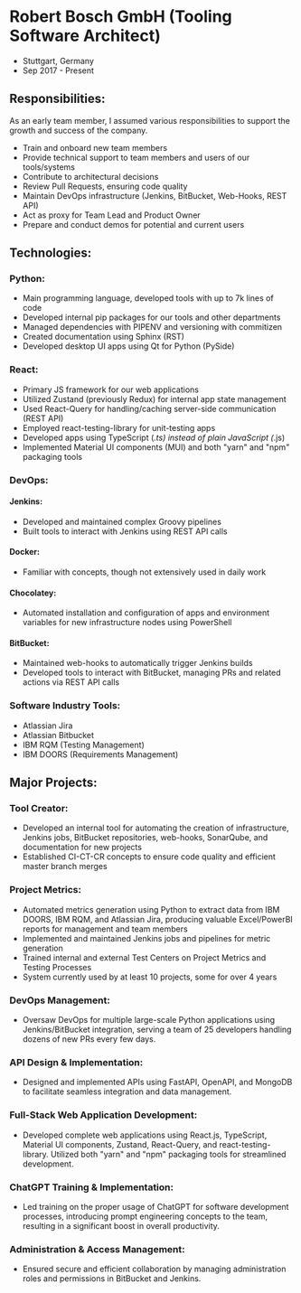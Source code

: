 # Robert Bosch GmbH (Tooling Software Architect)

- Stuttgart, Germany
- Sep 2017 - Present

## Responsibilities:

As an early team member, I assumed various responsibilities to support the growth and success of the company.

- Train and onboard new team members
- Provide technical support to team members and users of our tools/systems
- Contribute to architectural decisions
- Review Pull Requests, ensuring code quality
- Maintain DevOps infrastructure (Jenkins, BitBucket, Web-Hooks, REST API)
- Act as proxy for Team Lead and Product Owner
- Prepare and conduct demos for potential and current users

## Technologies:

### Python:

- Main programming language, developed tools with up to 7k lines of code
- Developed internal pip packages for our tools and other departments
- Managed dependencies with PIPENV and versioning with commitizen
- Created documentation using Sphinx (RST)
- Developed desktop UI apps using Qt for Python (PySide)

### React:

- Primary JS framework for our web applications
- Utilized Zustand (previously Redux) for internal app state management
- Used React-Query for handling/caching server-side communication (REST API)
- Employed react-testing-library for unit-testing apps
- Developed apps using TypeScript (*.ts) instead of plain JavaScript (*.js)
- Implemented Material UI components (MUI) and both "yarn" and "npm" packaging tools

### DevOps:

#### Jenkins:

- Developed and maintained complex Groovy pipelines
- Built tools to interact with Jenkins using REST API calls

#### Docker:

- Familiar with concepts, though not extensively used in daily work

#### Chocolatey:

- Automated installation and configuration of apps and environment variables for new infrastructure nodes using PowerShell

#### BitBucket:

- Maintained web-hooks to automatically trigger Jenkins builds
- Developed tools to interact with BitBucket, managing PRs and related actions via REST API calls

### Software Industry Tools:

- Atlassian Jira
- Atlassian Bitbucket
- IBM RQM (Testing Management)
- IBM DOORS (Requirements Management)

## Major Projects:

### Tool Creator:

- Developed an internal tool for automating the creation of infrastructure, Jenkins jobs, BitBucket repositories, web-hooks, SonarQube, and documentation for new projects
- Established CI-CT-CR concepts to ensure code quality and efficient master branch merges

### Project Metrics:

- Automated metrics generation using Python to extract data from IBM DOORS, IBM RQM, and Atlassian Jira, producing valuable Excel/PowerBI reports for management and team members
- Implemented and maintained Jenkins jobs and pipelines for metric generation
- Trained internal and external Test Centers on Project Metrics and Testing Processes
- System currently used by at least 10 projects, some for over 4 years

### DevOps Management:

- Oversaw DevOps for multiple large-scale Python applications using Jenkins/BitBucket integration, serving a team of 25 developers handling dozens of new PRs every few days.

### API Design & Implementation:

- Designed and implemented APIs using FastAPI, OpenAPI, and MongoDB to facilitate seamless integration and data management.

### Full-Stack Web Application Development:

- Developed complete web applications using React.js, TypeScript, Material UI components, Zustand, React-Query, and react-testing-library. Utilized both "yarn" and "npm" packaging tools for streamlined development.

### ChatGPT Training & Implementation:

- Led training on the proper usage of ChatGPT for software development processes, introducing prompt engineering concepts to the team, resulting in a significant boost in overall productivity.

### Administration & Access Management:

- Ensured secure and efficient collaboration by managing administration roles and permissions in BitBucket and Jenkins.
